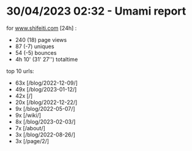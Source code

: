 # 30/04/2023 02:32 - Umami report
for www.shifeiti.com [24h] :

 - 240 (18) page views
 - 87 (-7) uniques
 - 54 (-5) bounces
 - 4h 10'  (31' 27'') totaltime


top 10 urls:
 - 63x [/blog/2022-12-09/]
 - 49x [/blog/2023-01-12/]
 - 42x [/]
 - 20x [/blog/2022-12-22/]
 - 9x [/blog/2022-05-07/]
 - 9x [/wiki/]
 - 8x [/blog/2023-02-03/]
 - 7x [/about/]
 - 3x [/blog/2022-08-26/]
 - 3x [/page/2/]


